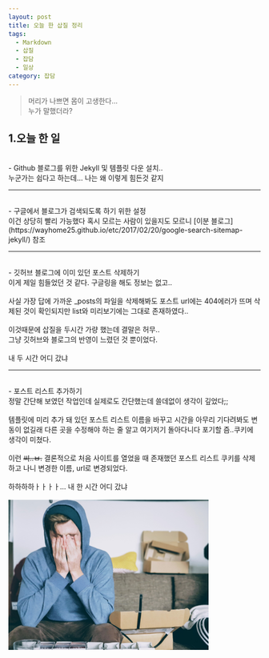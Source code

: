 ```yaml
---
layout: post
title: 오늘 한 삽질 정리
tags:
  - Markdown
  - 삽질
  - 잡담
  - 일상
category: 잡담
---
```

> 머리가 나쁘면 몸이 고생한다...<br>
> 누가 말했더라?

## 1.오늘 한 일

<br>
- Github 블로그를 위한 Jekyll 및 템플릿 다운 설치..<br>
누군가는 쉽다고 하는데... 나는 왜 이렇게 힘든것 같지<br>
<hr>
<br>
- 구글에서 블로그가 검색되도록 하기 위한 설정 <br>
이건 상당히 빨리 가능했다 혹시 모르는 사람이 있을지도 모르니
[이분 블로그](https://wayhome25.github.io/etc/2017/02/20/google-search-sitemap-jekyll/) 참조
<br>
<hr>
<Br>
- 깃허브 블로그에 이미 있던 포스트 삭제하기<br>
이게 제일 힘들었던 것 같다. 구글링을 해도 정보는 없고..<br><br>사실 가장 답에 가까운 _posts의 파일을 삭제해봐도 포스트 url에는 404에러가 뜨며 삭제된 것이 확인되지만 list와 미리보기에는 그대로 존재하였다..<br><br> 이것때문에 삽질을 두시간 가량 했는데 결말은 허무..<Br> 그냥 깃허브와 블로그의 반영이 느렸던 것 뿐이었다.<br><br> 내 두 시간 어디 갔냐
<br>
<hr>
<br>
- 포스트 리스트 추가하기<br>
정말 간단해 보였던 작업인데 실제로도 간단했는데 쓸데없이 생각이 깊었다;;<br><br>템플릿에 미리 추가 돼 있던 포스트 리스트 이름을 바꾸고 시간을 아무리 기다려봐도 변동이 없길래 다른 곳을 수정해야 하는 줄 알고 여기저기 돌아다니다 포기할 즘..쿠키에 생각이 미쳤다.<br><br>이런 <del>씨..ㅂ.</del> 결론적으로 처음 사이트를 열었을 때 존재했던 포스트 리스트 쿠키를 삭제하고 나니 변경한 이름, url로 변경되었다.<br><br>하하하하ㅏㅏㅏㅏ... 내 한 시간 어디 갔냐
<br><br>
<img width="400px" src="/img/angry_markdown.jpg">